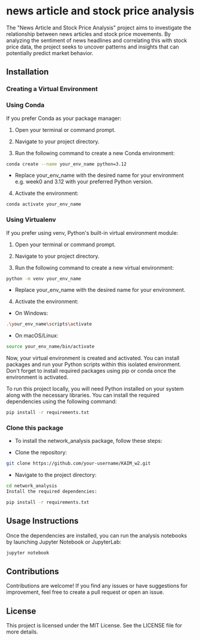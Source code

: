 # news article and stock price analysis

The "News Article and Stock Price Analysis" project aims to investigate the relationship between news articles and stock price movements. By analyzing the sentiment of news headlines and correlating this with stock price data, the project seeks to uncover patterns and insights that can potentially predict market behavior.

## Installation
### Creating a Virtual Environment
### Using Conda
If you prefer Conda as your package manager:

1. Open your terminal or command prompt.

2. Navigate to your project directory.

3. Run the following command to create a new Conda environment:

```bash
conda create --name your_env_name python=3.12
```
- Replace your_env_name with the desired name for your environment e.g. week0 and 3.12 with your preferred Python version.
4. Activate the environment:

```bash
conda activate your_env_name
```
### Using Virtualenv
If you prefer using venv, Python's built-in virtual environment module:

1. Open your terminal or command prompt.

2. Navigate to your project directory.

3. Run the following command to create a new virtual environment:

```bash
python -m venv your_env_name
```
- Replace your_env_name with the desired name for your environment.

4. Activate the environment:

- On Windows:
```bash
.\your_env_name\scripts\activate
```
- On macOS/Linux:
```bash
source your_env_name/bin/activate
```

Now, your virtual environment is created and activated. You can install packages and run your Python scripts within this isolated environment. Don't forget to install required packages using pip or conda once the environment is activated.

To run this project locally, you will need Python installed on your system along with the necessary libraries. 
You can install the required dependencies using the following command:

```bash
pip install -r requirements.txt
```

### Clone this package
- To install the network_analysis package, follow these steps:

- Clone the repository:

```bash
git clone https://github.com/your-username/KAIM_w2.git
```
- Navigate to the project directory:

```bash
cd network_analysis
Install the required dependencies:
```
```bash
pip install -r requirements.txt
```


## Usage Instructions

Once the dependencies are installed, you can run the analysis notebooks by launching Jupyter Notebook or JupyterLab:
```bash
jupyter notebook
```

## Contributions
Contributions are welcome! If you find any issues or have suggestions for improvement, feel free to create a pull request or open an issue.

## License

This project is licensed under the MIT License. See the LICENSE file for more details.